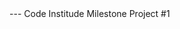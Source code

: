 
<title>Study Romanian | Learn Romanian Language in Your School</title>
---
Code Institude Milestone Project #1

